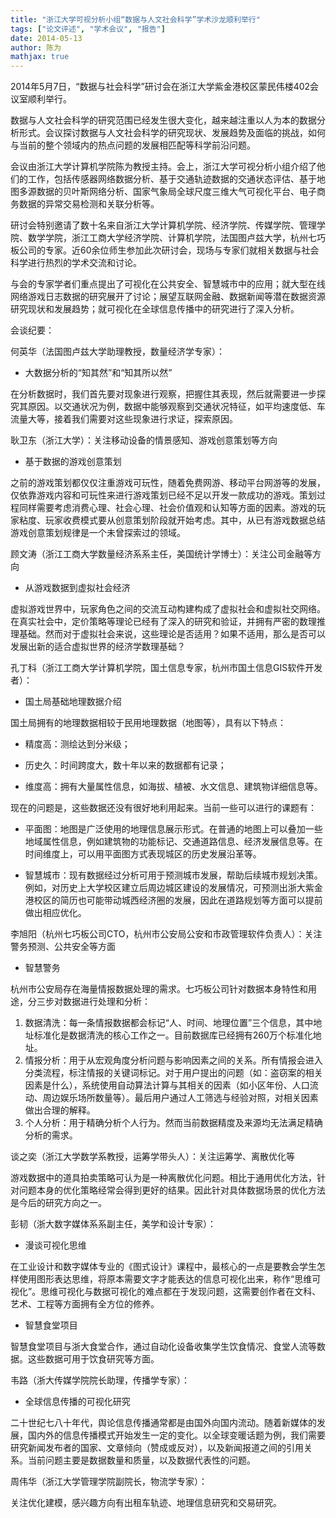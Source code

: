 ```yaml
---
title: "浙江大学可视分析小组“数据与人文社会科学”学术沙龙顺利举行"
tags: ["论文评述", "学术会议", "报告"]
date: 2014-05-13
author: 陈为
mathjax: true
---
```


2014年5月7日，“数据与社会科学”研讨会在浙江大学紫金港校区蒙民伟楼402会议室顺利举行。

数据与人文社会科学的研究范围已经发生很大变化，越来越注重以人为本的数据分析形式。会议探讨数据与人文社会科学的研究现状、发展趋势及面临的挑战，如何与当前的整个领域内的热点问题的发展相匹配等科学前沿问题。

会议由浙江大学计算机学院陈为教授主持。会上，浙江大学可视分析小组介绍了他们的工作，包括传感器网络数据分析、基于交通轨迹数据的交通状态评估、基于地图多源数据的贝叶斯网络分析、国家气象局全球尺度三维大气可视化平台、电子商务数据的异常交易检测和关联分析等。

研讨会特别邀请了数十名来自浙江大学计算机学院、经济学院、传媒学院、管理学院、数学学院，浙江工商大学经济学院、计算机学院，法国图卢兹大学，杭州七巧板公司的专家。近60余位师生参加此次研讨会，现场与专家们就相关数据与社会科学进行热烈的学术交流和讨论。

与会的专家学者们重点提出了可视化在公共安全、智慧城市中的应用；就大型在线网络游戏日志数据的研究展开了讨论；展望互联网金融、数据新闻等潜在数据资源研究现状和发展趋势；就可视化在全球信息传播中的研究进行了深入分析。

 

会谈纪要：

何英华（法国图卢兹大学助理教授，数量经济学专家）：

- 大数据分析的“知其然”和“知其所以然”

在分析数据时，我们首先要对现象进行观察，把握住其表现，然后就需要进一步探究其原因。以交通状况为例，数据中能够观察到交通状况特征，如平均速度低、车流量大等，接着我们需要对这些现象进行求证，探索原因。

 

耿卫东（浙江大学）：关注移动设备的情景感知、游戏创意策划等方向

- 基于数据的游戏创意策划

之前的游戏策划都仅仅注重游戏可玩性，随着免费网游、移动平台网游等的发展，仅依靠游戏内容和可玩性来进行游戏策划已经不足以开发一款成功的游戏。策划过程同样需要考虑消费心理、社会心理、社会价值观和认知等方面的因素。游戏的玩家粘度、玩家收费模式要从创意策划阶段就开始考虑。其中，从已有游戏数据总结游戏创意策划规律是一个未曾探索过的领域。

 

顾文涛（浙江工商大学数量经济系系主任，美国统计学博士）：关注公司金融等方向

- 从游戏数据到虚拟社会经济

虚拟游戏世界中，玩家角色之间的交流互动构建构成了虚拟社会和虚拟社交网络。在真实社会中，定价策略等理论已经有了深入的研究和验证，并拥有严密的数理推理基础。然而对于虚拟社会来说，这些理论是否适用？如果不适用，那么是否可以发展出新的适合虚拟世界的经济学数理基础？

 

孔丁科（浙江工商大学计算机学院，国土信息专家，杭州市国土信息GIS软件开发者）：

- 国土局基础地理数据介绍

国土局拥有的地理数据相较于民用地理数据（地图等），具有以下特点：

- 精度高：测绘达到分米级；

- 历史久：时间跨度大，数十年以来的数据都有记录；

- 维度高：拥有大量属性信息，如海拔、植被、水文信息、建筑物详细信息等。

现在的问题是，这些数据还没有很好地利用起来。当前一些可以进行的课题有：

- 平面图：地图是广泛使用的地理信息展示形式。在普通的地图上可以叠加一些地域属性信息，例如建筑物的功能标记、交通道路信息、经济发展信息等。在时间维度上，可以用平面图方式表现城区的历史发展沿革等。

- 智慧城市：现有数据经过分析可用于预测城市发展，帮助后续城市规划决策。例如，对历史上大学校区建立后周边城区建设的发展情况，可预测出浙大紫金港校区的简历也可能带动城西经济圈的发展，因此在道路规划等方面可以提前做出相应优化。

 

李旭阳（杭州七巧板公司CTO，杭州市公安局公安和市政管理软件负责人）：关注警务预测、公共安全等方面

- 智慧警务

杭州市公安局存在海量情报数据处理的需求。七巧板公司针对数据本身特性和用途，分三步对数据进行处理和分析：

1. 数据清洗：每一条情报数据都会标记“人、时间、地理位置”三个信息，其中地址标准化是数据清洗的核心工作之一。目前数据库已经拥有260万个标准化地址。
2. 情报分析：用于从宏观角度分析问题与影响因素之间的关系。所有情报会进入分类流程，标注情报的关键词标记。对于用户提出的问题（如：盗窃案的相关因素是什么），系统使用自动算法计算与其相关的因素（如小区年份、人口流动、周边娱乐场所数量等）。最后用户通过人工筛选与经验对照，对相关因素做出合理的解释。
3. 个人分析：用于精确分析个人行为。然而当前数据精度及来源均无法满足精确分析的需求。

 

谈之奕（浙江大学数学系教授，运筹学带头人）：关注运筹学、离散优化等

游戏数据中的道具拍卖策略可认为是一种离散优化问题。相比于通用优化方法，针对问题本身的优化策略经常会得到更好的结果。因此针对具体数据场景的优化方法是今后的研究方向之一。

 

彭韧（浙大数字媒体系系副主任，美学和设计专家）：

- 漫谈可视化思维

在工业设计和数字媒体专业的《图式设计》课程中，最核心的一点是要教会学生怎样使用图形表达思维，将原本需要文字才能表达的信息可视化出来，称作“思维可视化”。思维可视化与数据可视化的难点都在于发现问题，这需要创作者在文科、艺术、工程等方面拥有全方位的修养。

- 智慧食堂项目

智慧食堂项目与浙大食堂合作，通过自动化设备收集学生饮食情况、食堂人流等数据。这些数据可用于饮食研究等方面。

 

韦路（浙大传媒学院院长助理，传播学专家）：

- 全球信息传播的可视化研究

二十世纪七八十年代，舆论信息传播通常都是由国外向国内流动。随着新媒体的发展，国内外的信息传播模式开始发生一定的变化。以全球变暖话题为例，我们需要研究新闻发布者的国家、文章倾向（赞成或反对），以及新闻报道之间的引用关系。当前问题主要是数据数量和质量，以及数据代表性的问题。

 

周伟华（浙江大学管理学院副院长，物流学专家）：

关注优化建模，感兴趣方向有出租车轨迹、地理信息研究和交易研究。